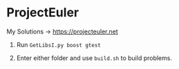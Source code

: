 # ProjectEuler
My Solutions -> https://projecteuler.net

1. Run `GetLibsI.py boost gtest`

1. Enter either folder and use `build.sh` to build problems.
